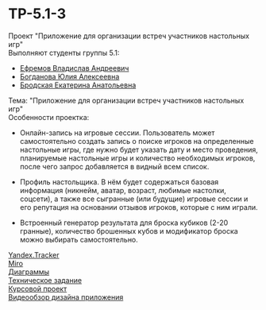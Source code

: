 # TP-5.1-3

Проект "Приложение для организации встреч участников настольных игр"<br />
Выполняют студенты группы 5.1:<br />
* [Ефремов Владислав Андреевич](https://github.com/TeaProphet)<br />
* [Богданова Юлия Алексеевна](https://github.com/CezzarJ3)<br />
* [Бродская Екатерина Анатольевна](https://github.com/katreenbe)<br />

Тема: "Приложение для организации встреч участников настольных игр"<br /> 
Особенности проектка: <br />
* Онлайн-запись на игровые сессии. Пользователь может самостоятельно создать запись о поиске игроков на определенные настольные игры, где нужно будет указать дату и место проведения, планируемые настольные игры и количество необходимых игроков, после чего запрос добавляется в видный всем список.

*  Профиль настольщика. В нём будет содержаться базовая информация (никнейм, аватар, возраст, любимые настолки, соцсети), а также все сыгранные (или будущие) игровые сессии и его репутация на основании отзывов игроков, которые с ним играли.

*  Встроенный генератор результата для броска кубиков (2-20 гранные), количество брошенных кубов и модификатор броска можно выбирать самостоятельно.

[Yandex.Tracker](https://docs.google.com/document/d/1esMn-L8x2q1sNRL3jg6hi2o9e-7awD45wHRp4baL2wE/edit?usp=sharing)<br />
[Miro](https://miro.com/app/board/uXjVPiN6orU=/?share_link_id=691673774508)<br />
[Диаграммы](https://github.com/TeaProphet/TP-5.1-3/tree/main/documentation/diagrams)<br />
[Техническое задание](https://github.com/TeaProphet/TP-5.1-3/blob/main/documentation/%D0%A2%D0%B5%D1%85%D0%BD%D0%B8%D1%87%D0%B5%D1%81%D0%BA%D0%BE%D0%B5%20%D0%B7%D0%B0%D0%B4%D0%B0%D0%BD%D0%B8%D0%B5%20%D0%A2%D0%9F-5.1-3.pdf)<br />
[Курсовой проект](https://github.com/TeaProphet/TP-5.1-3/blob/main/documentation/%D0%9A%D1%83%D1%80%D1%81%D0%BE%D0%B2%D0%B0%D1%8F%20%D1%80%D0%B0%D0%B1%D0%BE%D1%82%D0%B0.pdf)<br />
[Видеообзор дизайна приложения](https://youtu.be/KwmeErcBro4)
